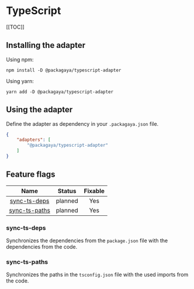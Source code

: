 # TypeScript

[[TOC]]

## Installing the adapter

Using npm:

```
npm install -D @packagaya/typescript-adapter
```

Using yarn:

```
yarn add -D @packagaya/typescript-adapter
```

## Using the adapter

Define the adapter as dependency in your `.packagaya.json` file.

```json
{
    "adapters": [
        "@packagaya/typescript-adapter"
    ]
}
```

## Feature flags

|              Name               | Status  | Fixable |
| :-----------------------------: | :-----: | :-----: |
|  [sync-ts-deps](#sync-ts-deps)  | planned |   Yes   |
| [sync-ts-paths](#sync-ts-paths) | planned |   Yes   |

### sync-ts-deps

Synchronizes the dependencies from the `package.json` file with the dependencies from the code.

### sync-ts-paths

Synchronizes the paths in the `tsconfig.json` file with the used imports from the code.
